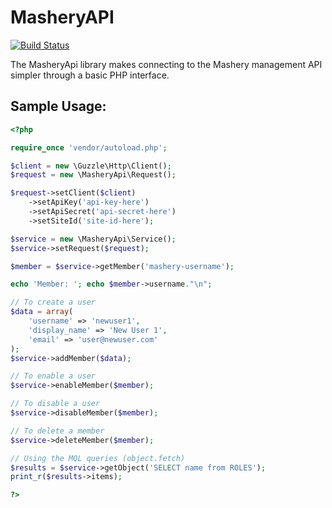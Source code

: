 MasheryAPI
==================

[![Build Status](https://secure.travis-ci.org/enygma/MasheryApi.png?branch=master)](http://travis-ci.org/enygma/MasheryApi)

The MasheryApi library makes connecting to the Mashery management API simpler
through a basic PHP interface.

## Sample Usage:

```php
<?php

require_once 'vendor/autoload.php';

$client = new \Guzzle\Http\Client();
$request = new \MasheryApi\Request();

$request->setClient($client)
	->setApiKey('api-key-here')
	->setApiSecret('api-secret-here')
	->setSiteId('site-id-here');

$service = new \MasheryApi\Service();
$service->setRequest($request);

$member = $service->getMember('mashery-username');

echo 'Member: '; echo $member->username."\n";

// To create a user
$data = array(
	'username' => 'newuser1',
	'display_name' => 'New User 1',
	'email' => 'user@newuser.com'
);
$service->addMember($data);

// To enable a user
$service->enableMember($member);

// To disable a user
$service->disableMember($member);

// To delete a member
$service->deleteMember($member);

// Using the MQL queries (object.fetch)
$results = $service->getObject('SELECT name from ROLES');
print_r($results->items);

?>
```
